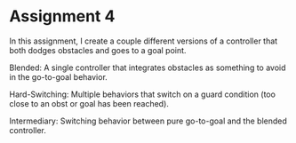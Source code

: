 # Assignment 4
In this assignment, I create a couple different versions of a controller that both dodges obstacles and goes to a goal point.

Blended:
A single controller that integrates obstacles as something to avoid in the go-to-goal behavior.

Hard-Switching:
Multiple behaviors that switch on a guard condition (too close to an obst or goal has been reached).

Intermediary:
Switching behavior between pure go-to-goal and the blended controller.


